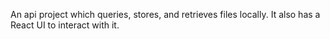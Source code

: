 An api project which queries, stores, and retrieves files locally. It also has a React UI to interact with it.
